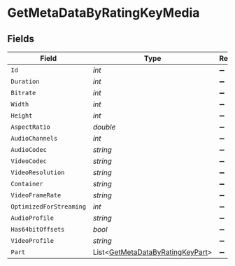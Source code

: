 # GetMetaDataByRatingKeyMedia


## Fields

| Field                                                                                   | Type                                                                                    | Required                                                                                | Description                                                                             | Example                                                                                 |
| --------------------------------------------------------------------------------------- | --------------------------------------------------------------------------------------- | --------------------------------------------------------------------------------------- | --------------------------------------------------------------------------------------- | --------------------------------------------------------------------------------------- |
| `Id`                                                                                    | *int*                                                                                   | :heavy_minus_sign:                                                                      | N/A                                                                                     | 15                                                                                      |
| `Duration`                                                                              | *int*                                                                                   | :heavy_minus_sign:                                                                      | N/A                                                                                     | 141417                                                                                  |
| `Bitrate`                                                                               | *int*                                                                                   | :heavy_minus_sign:                                                                      | N/A                                                                                     | 2278                                                                                    |
| `Width`                                                                                 | *int*                                                                                   | :heavy_minus_sign:                                                                      | N/A                                                                                     | 1920                                                                                    |
| `Height`                                                                                | *int*                                                                                   | :heavy_minus_sign:                                                                      | N/A                                                                                     | 814                                                                                     |
| `AspectRatio`                                                                           | *double*                                                                                | :heavy_minus_sign:                                                                      | N/A                                                                                     | 2.35                                                                                    |
| `AudioChannels`                                                                         | *int*                                                                                   | :heavy_minus_sign:                                                                      | N/A                                                                                     | 2                                                                                       |
| `AudioCodec`                                                                            | *string*                                                                                | :heavy_minus_sign:                                                                      | N/A                                                                                     | aac                                                                                     |
| `VideoCodec`                                                                            | *string*                                                                                | :heavy_minus_sign:                                                                      | N/A                                                                                     | h264                                                                                    |
| `VideoResolution`                                                                       | *string*                                                                                | :heavy_minus_sign:                                                                      | N/A                                                                                     | 1080                                                                                    |
| `Container`                                                                             | *string*                                                                                | :heavy_minus_sign:                                                                      | N/A                                                                                     | mp4                                                                                     |
| `VideoFrameRate`                                                                        | *string*                                                                                | :heavy_minus_sign:                                                                      | N/A                                                                                     | 24p                                                                                     |
| `OptimizedForStreaming`                                                                 | *int*                                                                                   | :heavy_minus_sign:                                                                      | N/A                                                                                     | 0                                                                                       |
| `AudioProfile`                                                                          | *string*                                                                                | :heavy_minus_sign:                                                                      | N/A                                                                                     | lc                                                                                      |
| `Has64bitOffsets`                                                                       | *bool*                                                                                  | :heavy_minus_sign:                                                                      | N/A                                                                                     | false                                                                                   |
| `VideoProfile`                                                                          | *string*                                                                                | :heavy_minus_sign:                                                                      | N/A                                                                                     | high                                                                                    |
| `Part`                                                                                  | List<[GetMetaDataByRatingKeyPart](../../Models/Requests/GetMetaDataByRatingKeyPart.md)> | :heavy_minus_sign:                                                                      | N/A                                                                                     |                                                                                         |